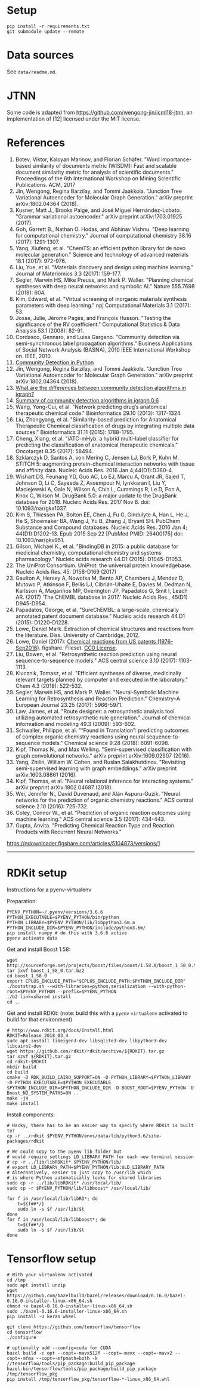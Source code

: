 # Setup

```
pip install -r requirements.txt
git submodule update --remote
```

# Data sources

See `data/readme.md`.

# JTNN

Some code is adapted from <https://github.com/wengong-jin/icml18-jtnn>, an implementation of [12] licensed under the MIT license.

# References

1. Botev, Viktor, Kaloyan Marinov, and Florian Schäfer. "Word importance-based similarity of documents metric (WISDM): Fast and scalable document similarity metric for analysis of scientific documents." Proceedings of the 6th International Workshop on Mining Scientific Publications. ACM, 2017
2. Jin, Wengong, Regina Barzilay, and Tommi Jaakkola. "Junction Tree Variational Autoencoder for Molecular Graph Generation." arXiv preprint arXiv:1802.04364 (2018).
3. Kusner, Matt J., Brooks Paige, and José Miguel Hernández-Lobato. "Grammar variational autoencoder." arXiv preprint arXiv:1703.01925 (2017).
4. Goh, Garrett B., Nathan O. Hodas, and Abhinav Vishnu. "Deep learning for computational chemistry." Journal of computational chemistry 38.16 (2017): 1291-1307.
5. Yang, Xiufeng, et al. "ChemTS: an efficient python library for de novo molecular generation." Science and technology of advanced materials 18.1 (2017): 972-976.
6. Liu, Yue, et al. "Materials discovery and design using machine learning." Journal of Materiomics 3.3 (2017): 159-177.
7. Segler, Marwin HS, Mike Preuss, and Mark P. Waller. "Planning chemical syntheses with deep neural networks and symbolic AI." Nature 555.7698 (2018): 604.
8. Kim, Edward, et al. "Virtual screening of inorganic materials synthesis parameters with deep learning." npj Computational Materials 3.1 (2017): 53.
9. Josse, Julie, Jérome Pagès, and François Husson. "Testing the significance of the RV coefficient." Computational Statistics & Data Analysis 53.1 (2008): 82-91.
10. Cordasco, Gennaro, and Luisa Gargano. "Community detection via semi-synchronous label propagation algorithms." Business Applications of Social Network Analysis (BASNA), 2010 IEEE International Workshop on. IEEE, 2010.
11. [Community Detection in Python](https://yoyoinwanderland.github.io/2017/08/08/Community-Detection-in-Python/#No-of-Community-Detection-Algorithms)
12. Jin, Wengong, Regina Barzilay, and Tommi Jaakkola. "Junction Tree Variational Autoencoder for Molecular Graph Generation." arXiv preprint arXiv:1802.04364 (2018).
13. [What are the differences between community detection algorithms in igraph?](https://stackoverflow.com/questions/9471906/what-are-the-differences-between-community-detection-algorithms-in-igraph/)
14. [Summary of community detection algorithms in igraph 0.6](https://www.r-bloggers.com/summary-of-community-detection-algorithms-in-igraph-0-6/)
15. Wang, Yong-Cui, et al. "Network predicting drug’s anatomical therapeutic chemical code." Bioinformatics 29.10 (2013): 1317-1324.
16. Liu, Zhongyang, et al. "Similarity-based prediction for Anatomical Therapeutic Chemical classification of drugs by integrating multiple data sources." Bioinformatics 31.11 (2015): 1788-1795.
17. Cheng, Xiang, et al. "iATC-mHyb: a hybrid multi-label classifier for predicting the classification of anatomical therapeutic chemicals." Oncotarget 8.35 (2017): 58494.
18. Szklarczyk D, Santos A, von Mering C, Jensen LJ, Bork P, Kuhn M. STITCH 5: augmenting protein-chemical interaction networks with tissue and affinity data. Nucleic Acids Res. 2016 Jan 4;44(D1):D380-4.
19. Wishart DS, Feunang YD, Guo AC, Lo EJ, Marcu A, Grant JR, Sajed T, Johnson D, Li C, Sayeeda Z, Assempour N, Iynkkaran I, Liu Y, Maciejewski A, Gale N, Wilson A, Chin L, Cummings R, Le D, Pon A, Knox C, Wilson M. DrugBank 5.0: a major update to the DrugBank database for 2018. Nucleic Acids Res. 2017 Nov 8. doi: 10.1093/nar/gkx1037.
20. Kim S, Thiessen PA, Bolton EE, Chen J, Fu G, Gindulyte A, Han L, He J, He S, Shoemaker BA, Wang J, Yu B, Zhang J, Bryant SH. PubChem Substance and Compound databases. Nucleic Acids Res. 2016 Jan 4; 44(D1):D1202-13. Epub 2015 Sep 22 [PubMed PMID: 26400175] doi: 10.1093/nar/gkv951.
21. Gilson, Michael K., et al. "BindingDB in 2015: a public database for medicinal chemistry, computational chemistry and systems pharmacology." Nucleic acids research 44.D1 (2015): D1045-D1053.
22. The UniProt Consortium. UniProt: the universal protein knowledgebase. Nucleic Acids Res. 45: D158-D169 (2017)
23. Gaulton A, Hersey A, Nowotka M, Bento AP, Chambers J, Mendez D, Mutowo P, Atkinson F, Bellis LJ, Cibrián-Uhalte E,
Davies M, Dedman N, Karlsson A, Magariños MP, Overington JP, Papadatos G, Smit I, Leach AR. (2017)
'The ChEMBL database in 2017.' Nucleic Acids Res., 45(D1) D945-D954.
24. Papadatos, George, et al. "SureChEMBL: a large-scale, chemically annotated patent document database." Nucleic acids research 44.D1 (2015): D1220-D1228.
25. Lowe, Daniel Mark. Extraction of chemical structures and reactions from the literature. Diss. University of Cambridge, 2012.
26. Lowe, Daniel (2017): [Chemical reactions from US patents (1976-Sep2016)](https://figshare.com/articles/Chemical_reactions_from_US_patents_1976-Sep2016_/5104873). figshare. Fileset. [CC0 License](https://creativecommons.org/publicdomain/zero/1.0/).
27. Liu, Bowen, et al. "Retrosynthetic reaction prediction using neural sequence-to-sequence models." ACS central science 3.10 (2017): 1103-1113.
28. Klucznik, Tomasz, et al. "Efficient syntheses of diverse, medicinally relevant targets planned by computer and executed in the laboratory." Chem 4.3 (2018): 522-532.
29. Segler, Marwin HS, and Mark P. Waller. "Neural‐Symbolic Machine Learning for Retrosynthesis and Reaction Prediction." Chemistry–A European Journal 23.25 (2017): 5966-5971.
30. Law, James, et al. "Route designer: a retrosynthetic analysis tool utilizing automated retrosynthetic rule generation." Journal of chemical information and modeling 49.3 (2009): 593-602.
31. Schwaller, Philippe, et al. "“Found in Translation”: predicting outcomes of complex organic chemistry reactions using neural sequence-to-sequence models." Chemical science 9.28 (2018): 6091-6098.
32. Kipf, Thomas N., and Max Welling. "Semi-supervised classification with graph convolutional networks." arXiv preprint arXiv:1609.02907 (2016).
33. Yang, Zhilin, William W. Cohen, and Ruslan Salakhutdinov. "Revisiting semi-supervised learning with graph embeddings." arXiv preprint arXiv:1603.08861 (2016).
34. Kipf, Thomas, et al. "Neural relational inference for interacting systems." arXiv preprint arXiv:1802.04687 (2018).
35. Wei, Jennifer N., David Duvenaud, and Alán Aspuru-Guzik. "Neural networks for the prediction of organic chemistry reactions." ACS central science 2.10 (2016): 725-732.
36. Coley, Connor W., et al. "Prediction of organic reaction outcomes using machine learning." ACS central science 3.5 (2017): 434-443.
37. Gupta, Anvita. "Predicting Chemical Reaction Type and Reaction Products with Recurrent Neural Networks."

https://ndownloader.figshare.com/articles/5104873/versions/1

---

# RDKit setup

Instructions for a pyenv-virtualenv

Preparation:

```
PYENV_PYTHON=~/.pyenv/versions/3.6.6
PYTHON_EXECUTABLE=$PYENV_PYTHON/bin/python
PYTHON_LIBRARY=$PYENV_PYTHON/lib/libpython3.6m.a
PYTHON_INCLUDE_DIR=$PYENV_PYTHON/include/python3.6m/
pip install numpy # do this with 3.6.6 active
pyenv activate data
```

Get and install Boost 1.58:

```
wget http://sourceforge.net/projects/boost/files/boost/1.58.0/boost_1_58_0.tar.bz2
tar jxvf boost_1_58_0.tar.bz2
cd boost_1_58_0
export CPLUS_INCLUDE_PATH="$CPLUS_INCLUDE_PATH:$PYTHON_INCLUDE_DIR"
./bootstrap.sh --with-libraries=python,serialization --with-python-root=$PYENV_PYTHON --prefix=$PYENV_PYTHON
./b2 link=shared install
cd ..
```

Get and install RDKit:
(note: build this with a `pyenv` `virtualenv` activated to build for that environment)

```
# http://www.rdkit.org/docs/Install.html
RDKIT=Release_2018_03_4
sudo apt install libeigen3-dev libsqlite3-dev libpython3-dev libcairo2-dev
wget https://github.com/rdkit/rdkit/archive/${RDKIT}.tar.gz
tar xzvf ${RDKIT}.tar.gz
cd rdkit-$RDKIT
mkdir build
cd build
cmake -D RDK_BUILD_CAIRO_SUPPORT=ON -D PYTHON_LIBRARY=$PYTHON_LIBRARY -D PYTHON_EXECUTABLE=$PYTHON_EXECUTABLE $PYTHON_INCLUDE_DIR=$PYTHON_INCLUDE_DIR -D BOOST_ROOT=$PYENV_PYTHON -D Boost_NO_SYSTEM_PATHS=ON ..
make -j4
make install
```

Install components:

```
# Hacky, there has to be an easier way to specify where RDKit is built to?
cp -r ../rdkit $PYENV_PYTHON/envs/data/lib/python3.6/site-packages/rdkit

# We could copy to the pyenv lib folder but
# would require settings LD_LIBRARY_PATH for each new terminal session
# cp -r ../lib/libRDKit* $PYENV_PYTHON/lib/
# export LD_LIBRARY_PATH=$PYENV_PYTHON/lib:$LD_LIBRARY_PATH
# Alternatively, easier to just copy to /usr/lib which
# is where Python automatically looks for shared libraries
sudo cp -r ../lib/libRDKit* /usr/local/lib/
sudo cp -r $PYENV_PYTHON/lib/libboost* /usr/local/lib/

for f in /usr/local/lib/libRD*; do
    t=${f##*/}
    sudo ln -s $f /usr/lib/$t
done
for f in /usr/local/lib/libboost*; do
    t=${f##*/}
    sudo ln -s $f /usr/lib/$t
done

```

# Tensorflow setup

```
# With your virtualenv activated
cd /tmp
sudo apt install unzip
wget https://github.com/bazelbuild/bazel/releases/download/0.16.0/bazel-0.16.0-installer-linux-x86_64.sh
chmod +x bazel-0.16.0-installer-linux-x86_64.sh
sudo ./bazel-0.16.0-installer-linux-x86_64.sh
pip install -U keras wheel

git clone https://github.com/tensorflow/tensorflow
cd tensorflow
./configure

# optionally add --config=cuda for CUDA
bazel build -c opt --copt=-mavx512f --copt=-mavx --copt=-mavx2 --copt=-mfma --copt=-mfpmath=both -k //tensorflow/tools/pip_package:build_pip_package
bazel-bin/tensorflow/tools/pip_package/build_pip_package /tmp/tensorflow_pkg
pip install /tmp/tensorflow_pkg/tensorflow-*-linux_x86_64.whl
```
